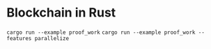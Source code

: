 # Blockchain in Rust

`cargo run --example proof_work`
`cargo run --example proof_work --features parallelize`
